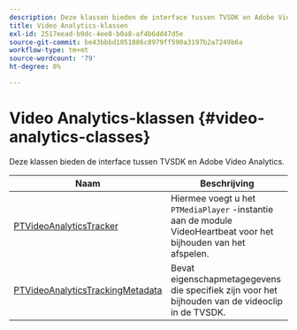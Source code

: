 ```yaml
---
description: Deze klassen bieden de interface tussen TVSDK en Adobe Video Analytics.
title: Video Analytics-klassen
exl-id: 2517eead-b9dc-4ee0-b0a8-af4b6dd47d5e
source-git-commit: be43bbbd1051886c8979ff590a3197b2a7249b6a
workflow-type: tm+mt
source-wordcount: '79'
ht-degree: 0%

---
```


# Video Analytics-klassen {#video-analytics-classes}

Deze klassen bieden de interface tussen TVSDK en Adobe Video Analytics.

| **Naam** | **Beschrijving** |
|---|---|
| [PTVideoAnalyticsTracker](https://help.adobe.com/en_US/primetime/api/psdk/vhl_tvsdk_ios/Classes/PTVideoAnalyticsTracker.html) | Hiermee voegt u het `PTMediaPlayer` -instantie aan de module VideoHeartbeat voor het bijhouden van het afspelen. |
| [PTVideoAnalyticsTrackingMetadata](https://help.adobe.com/en_US/primetime/api/psdk/vhl_tvsdk_ios/Classes/PTVideoAnalyticsTrackingMetadata.html) | Bevat eigenschapmetagegevens die specifiek zijn voor het bijhouden van de videoclip in de TVSDK. |
